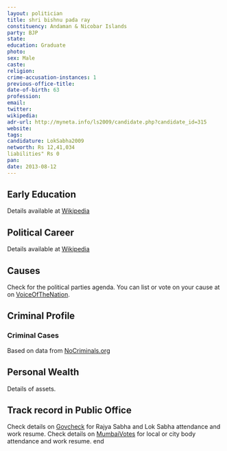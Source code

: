 ```yaml
---
layout: politician
title: shri bishnu pada ray
constituency: Andaman & Nicobar Islands 
party: BJP
state: 
education: Graduate
photo: 
sex: Male
caste: 
religion: 
crime-accusation-instances: 1
previous-office-title: 
date-of-birth: 63
profession: 
email: 
twitter: 
wikipedia: 
adr-url: http://myneta.info/ls2009/candidate.php?candidate_id=315
website: 
tags: 
candidature: LokSabha2009
networth: Rs 12,41,034
liabilities" Rs 0
pan: 
date: 2013-08-12
---
```


## Early Education
Details available at [Wikipedia](http://www.wikipedia.org/wiki/)

## Political Career
Details available at [Wikipedia](http://www.wikipedia.org/wiki/)

## Causes 
Check for the political parties agenda. You can list or vote on your cause at on [VoiceOfTheNation](http://www.voiceofthenation.org).

## Criminal Profile

### Criminal Cases
Based on data from [NoCriminals.org](http://www.nocriminals.org)

## Personal Wealth
Details of assets.

## Track record in Public Office
Check details on [Govcheck](http://www.govcheck.org) for Rajya Sabha and Lok Sabha attendance and work resume. Check details on [MumbaiVotes](http://www.mumbaivotes.org) for local or city body attendance and work resume.
	end
